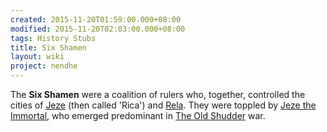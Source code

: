 ```yaml
---
created: 2015-11-20T01:59:00.000+08:00
modified: 2015-11-20T02:03:00.000+08:00
tags: History Stubs
title: Six Shamen
layout: wiki
project: nendhe
---
```


The **Six Shamen** were a coalition of rulers who, together, controlled the cities of [Jeze](/content/kyahida_wiki/wiki/Jeze) (then called 'Rica') and [Rela](/content/kyahida_wiki/wiki/Rela). They were toppled by [Jeze the Immortal](/content/kyahida_wiki/wiki/Jeze_the_Immortal), who emerged predominant in [The Old Shudder](/content/kyahida_wiki/wiki/The_Old_Shudder) war.
